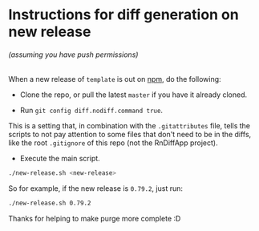 # Instructions for diff generation on new release
###### (assuming you have push permissions)

When a new release of `template` is out on [npm](https://www.npmjs.com/package/react-native), do the following:

- Clone the repo, or pull the latest `master` if you have it already cloned.

- Run `git config diff.nodiff.command true`.

This is a setting that, in combination with the `.gitattributes` file, tells the scripts to not pay attention to some files that don't need to be in the diffs, like the root `.gitignore` of this repo (not the RnDiffApp project).

- Execute the main script.
```sh
./new-release.sh <new-release>
```
So for example, if the new release is `0.79.2`, just run:
```sh
./new-release.sh 0.79.2
```

Thanks for helping to make purge more complete :D
